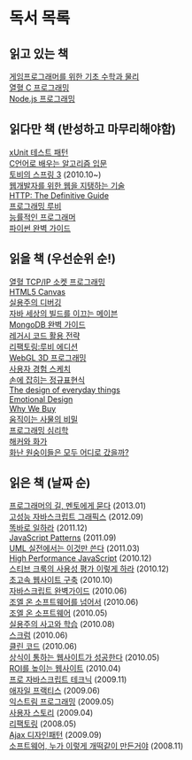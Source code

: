독서 목록
===========

## 읽고 있는 책

[게임프로그래머를 위한 기초 수학과 물리](http://book.naver.com/bookdb/book_detail.nhn?bid=1486094)  
[열혈 C 프로그래밍](http://book.naver.com/bookdb/book_detail.nhn?bid=6393451)  
[Node.js 프로그래밍](http://book.naver.com/bookdb/book_detail.nhn?bid=6818977)  



## 읽다만 책 (반성하고 마무리해야함)

[xUnit 테스트 패턴](http://book.naver.com/bookdb/book_detail.nhn?bid=6241917)  
[C언어로 배우는 알고리즘 입문](http://book.naver.com/bookdb/book_detail.nhn?bid=1478608)  
[토비의 스프링 3](http://book.naver.com/bookdb/book_detail.nhn?bid=6330335) (2010.10~)  
[웹개발자를 위한 웹을 지탱하는 기술](http://book.naver.com/bookdb/book_detail.nhn?bid=6646793)  
[HTTP: The Definitive Guide](http://book.naver.com/bookdb/book_detail.nhn?bid=994839)  
[프로그래밍 루비](http://book.naver.com/bookdb/book_detail.nhn?bid=2625527)  
[능률적인 프로그래머](http://book.naver.com/bookdb/book_detail.nhn?bid=6082175)  
[파이썬 완벽 가이드](http://book.naver.com/bookdb/book_detail.nhn?bid=6872340)  


## 읽을 책 (우선순위 순!)

[열혈 TCP/IP 소켓 프로그래밍](http://book.naver.com/bookdb/book_detail.nhn?bid=6190577)  
[HTML5 Canvas](http://book.naver.com/bookdb/book_detail.nhn?bid=6806523)  
[실용주의 디버깅](http://book.naver.com/bookdb/book_detail.nhn?bid=6298411)  
[자바 세상의 빌드를 이끄는 메이븐](http://book.naver.com/bookdb/book_detail.nhn?bid=6600936)  
[MongoDB 완벽 가이드](http://book.naver.com/bookdb/book_detail.nhn?bid=6645938)  
[레거시 코드 활용 전략](http://book.naver.com/bookdb/book_detail.nhn?bid=4914383)  
[리팩토링:루비 에디션](http://book.naver.com/bookdb/book_detail.nhn?bid=6740199)  
[WebGL 3D 프로그래밍](http://book.naver.com/bookdb/book_detail.nhn?bid=7042029)  
[사용자 경험 스케치](http://book.naver.com/bookdb/book_detail.nhn?bid=6291901)  
[손에 잡히는 정규표현식](http://book.naver.com/bookdb/book_detail.nhn?bid=6053135)  
[The design of everyday things](http://book.naver.com/bookdb/book_detail.nhn?bid=1495983)  
[Emotional Design](http://book.naver.com/bookdb/book_detail.nhn?bid=1668931)  
[Why We Buy](http://book.naver.com/bookdb/book_detail.nhn?bid=5322457)  
[움직이는 사물의 비밀](http://book.naver.com/bookdb/book_detail.nhn?bid=7084086)  
[프로그래밍 심리학](http://book.naver.com/bookdb/book_detail.nhn?bid=4326393)  
[해커와 화가](http://book.naver.com/bookdb/book_detail.nhn?bid=1914124)  
[화난 원숭이들은 모두 어디로 갔을까?](http://book.naver.com/bookdb/book_detail.nhn?bid=6739388)  


## 읽은 책 (날짜 순)

[프로그래머의 길, 멘토에게 묻다](http://book.naver.com/bookdb/book_detail.nhn?bid=6332442) (2013.01)  
[고성능 자바스크립트 그래픽스](http://book.naver.com/bookdb/book_detail.nhn?bid=6976207) (2012.09)  
[똑바로 일하라](http://book.naver.com/bookdb/book_detail.nhn?bid=6461746) (2011.12)  
[JavaScript Patterns](http://book.naver.com/bookdb/book_detail.nhn?bid=6618965) (2011.09)  
[UML 실전에서는 이것만 쓴다](http://book.naver.com/bookdb/book_detail.nhn?bid=6439362) (2011.03)  
[High Performance JavaScript](http://book.naver.com/bookdb/book_detail.nhn?bid=6683307) (2010.12)  
[스티브 크룩의 사용성 평가 이렇게 하라](http://book.naver.com/bookdb/book_detail.nhn?bid=6377099) (2010.12)  
[초고속 웹사이트 구축](http://book.naver.com/bookdb/book_detail.nhn?bid=6259017) (2010.10)  
[자바스크립트 완벽가이드](http://book.naver.com/bookdb/book_detail.nhn?bid=4561033) (2010.06)  
[조엘 온 소프트웨어를 넘어서](http://book.naver.com/bookdb/book_detail.nhn?bid=6099079) (2010.06)  
[조엘 온 소프트웨어](http://book.naver.com/bookdb/book_detail.nhn?bid=1528741) (2010.05)  
[실용주의 사고와 학습](http://book.naver.com/bookdb/book_detail.nhn?bid=6261704) (2010.08)  
[스크럼](http://book.naver.com/bookdb/book_detail.nhn?bid=4899173) (2010.06)  
[클린 코드](http://book.naver.com/bookdb/book_detail.nhn?bid=6248623) (2010.06)  
[상식이 통하는 웹사이트가 성공한다](http://book.naver.com/bookdb/book_detail.nhn?bid=2511233) (2010.05)  
[ROI를 높이는 웹사이트](http://book.naver.com/bookdb/book_detail.nhn?bid=4724829) (2010.04)  
[프로 자바스크립트 테크닉](http://book.naver.com/bookdb/book_detail.nhn?bid=4728986) (2009.11)  
[애자일 프랙티스](http://book.naver.com/bookdb/book_detail.nhn?bid=3028831) (2009.06)  
[익스트림 프로그래밍](http://book.naver.com/bookdb/book_detail.nhn?bid=2497945) (2009.05)  
[사용자 스토리](http://book.naver.com/bookdb/book_detail.nhn?bid=2099314) (2009.04)  
[리팩토링](http://book.naver.com/bookdb/book_detail.nhn?bid=7047630) (2008.05)  
[Ajax 디자인패턴](http://book.naver.com/bookdb/book_detail.nhn?bid=2955225) (2009.09)  
[소프트웨어, 누가 이렇게 개떡같이 만든거야](http://book.naver.com/bookdb/book_detail.nhn?bid=4487377) (2008.11)  


